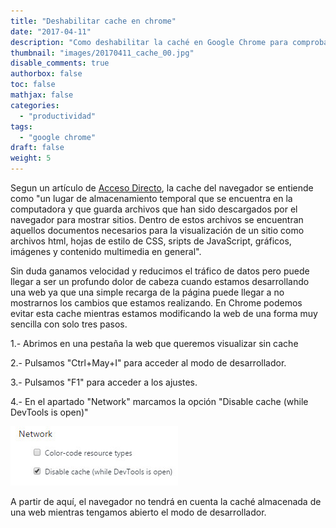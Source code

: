 ```yaml
---
title: "Deshabilitar cache en chrome"
date: "2017-04-11"
description: "Como deshabilitar la caché en Google Chrome para comprobar cambios en el servidor"
thumbnail: "images/20170411_cache_00.jpg"
disable_comments: true
authorbox: false
toc: false
mathjax: false
categories:
  - "productividad"
tags:
  - "google chrome"
draft: false
weight: 5
---
```

Segun un artículo de [Acceso Directo][2], la cache del navegador se entiende como "un lugar de almacenamiento temporal que se encuentra en la computadora y que guarda archivos que han sido descargados por el navegador para mostrar sitios. Dentro de estos archivos se encuentran aquellos documentos necesarios para la visualización de un sitio como archivos html, hojas de estilo de CSS, sripts de JavaScript, gráficos, imágenes y contenido multimedia en general".

Sin duda ganamos velocidad y reducimos el tráfico de datos pero puede llegar a ser un profundo dolor de cabeza cuando estamos desarrollando una web ya que una simple recarga de la página puede llegar a no mostrarnos los cambios que estamos realizando. En Chrome podemos evitar esta cache mientras estamos modificando la web de una forma muy sencilla con solo tres pasos.

1.- Abrimos en una pestaña la web que queremos visualizar sin cache

2.- Pulsamos "Ctrl+May+I" para acceder al modo de desarrollador.

3.- Pulsamos "F1" para acceder a los ajustes.

4.- En el apartado "Network" marcamos la opción "Disable cache (while DevTools is open)"

![cache][1]

A partir de aquí, el navegador no tendrá en cuenta la caché almacenada de una web mientras tengamos abierto el modo de desarrollador.

[1]: /images/20170411_cache_01.jpg
[2]: http://acceso-directo.com/todo-lo-que-necesitas-saber-sobre-el-cache-del-navegador/